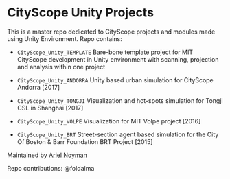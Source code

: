 # CityScope Unity Projects

This is a master repo dedicated to CityScope projects and modules made using Unity Environment.
Repo contains:

- `CityScope_Unity_TEMPLATE` Bare-bone template project for MIT CityScope development in Unity environment with scanning, projection and analysis within one project

- `CityScope_Unity_ANDORRA` Unity based urban simulation for CityScope Andorra [2017]

- `CityScope_Unity_TONGJI` Visualization and hot-spots simulation for Tongji CSL in Shanghai [2017]

- `CityScope_Unity_VOLPE` Visualization for MIT Volpe project [2016]

- `CityScope_Unity_BRT` Street-section agent based simulation for the City Of Boston & Barr Foundation BRT Project [2015]

Maintained by [Ariel Noyman](arielnoyman.com)

Repo contributions:
@foldalma
